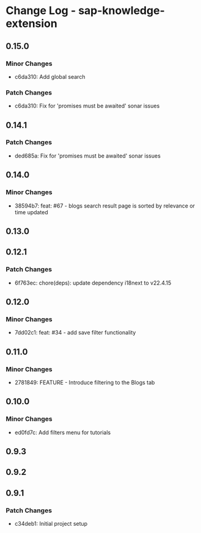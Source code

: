 # Change Log - sap-knowledge-extension

## 0.15.0

### Minor Changes

-   c6da310: Add global search

### Patch Changes

-   c6da310: Fix for 'promises must be awaited' sonar issues

## 0.14.1

### Patch Changes

-   ded685a: Fix for 'promises must be awaited' sonar issues

## 0.14.0

### Minor Changes

-   38594b7: feat: #67 - blogs search result page is sorted by relevance or time updated

## 0.13.0

## 0.12.1

### Patch Changes

-   6f763ec: chore(deps): update dependency i18next to v22.4.15

## 0.12.0

### Minor Changes

-   7dd02c1: feat: #34 - add save filter functionality

## 0.11.0

### Minor Changes

-   2781849: FEATURE - Introduce filtering to the Blogs tab

## 0.10.0

### Minor Changes

-   ed0fd7c: Add filters menu for tutorials

## 0.9.3

## 0.9.2

## 0.9.1

### Patch Changes

-   c34deb1: Initial project setup
